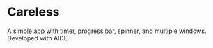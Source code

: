 # Careless
A simple app with timer, progress bar, spinner, and multiple windows.
Developed with AIDE.

